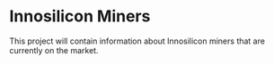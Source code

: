 # Innosilicon Miners

This project will contain information about Innosilicon miners that are currently on the market.
